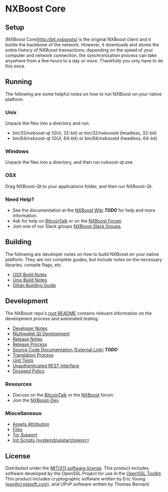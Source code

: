 NXBoost Core
=====================

Setup
---------------------
[NXBoost Core]http://bit.nxboosts/ is the original NXBoost client and it builds the backbone of the network. However, it downloads and stores the entire history of NXBoost transactions; depending on the speed of your computer and network connection, the synchronization process can take anywhere from a few hours to a day or more. Thankfully you only have to do this once.

Running
---------------------
The following are some helpful notes on how to run NXBoost on your native platform.

### Unix

Unpack the files into a directory and run:

- bin/32/nxboost-qt (GUI, 32-bit) or bin/32/nxboostd (headless, 32-bit)
- bin/64/nxboost-qt (GUI, 64-bit) or bin/64/nxboostd (headless, 64-bit)

### Windows

Unpack the files into a directory, and then run nxboost-qt.exe.

### OSX

Drag NXBoost-Qt to your applications folder, and then run NXBoost-Qt.

### Need Help?

* See the documentation at the [NXBoost Wiki](https://en.bitcoin.it/wiki/Main_Page) ***TODO***
for help and more information.
* Ask for help on [BitcoinTalk](https://bitcointalk.org/index.php?topic=1604893.0) or on the [NXBoost Forum](https://google.forum.com/).
* Join one of our Slack groups [NXBoost Slack Groups](https://google.slack.com/).

Building
---------------------
The following are developer notes on how to build NXBoost on your native platform. They are not complete guides, but include notes on the necessary libraries, compile flags, etc.

- [OSX Build Notes](build-osx.md)
- [Unix Build Notes](build-unix.md)
- [Gitian Building Guide](gitian-building.md)

Development
---------------------
The NXBoost repo's [root README](https://github.com/NXBoostCRYPTO/NXBoost/blob/master/README.md) contains relevant information on the development process and automated testing.

- [Developer Notes](developer-notes.md)
- [Multiwallet Qt Development](multiwallet-qt.md)
- [Release Notes](release-notes.md)
- [Release Process](release-process.md)
- [Source Code Documentation (External Link)](https://dev.visucore.com/bitcoin/doxygen/) ***TODO***
- [Translation Process](translation_process.md)
- [Unit Tests](unit-tests.md)
- [Unauthenticated REST Interface](REST-interface.md)
- [Dnsseed Policy](dnsseed-policy.md)

### Resources

* Discuss on the [BitcoinTalk](https://bitcointalk.org/index.php?topic=1604893.0) or the [NXBoost](https://google.forum.com/) forum.
* Join the [NXBoost-Dev](https://google.slack.com/) 

### Miscellaneous
- [Assets Attribution](assets-attribution.md)
- [Files](files.md)
- [Tor Support](tor.md)
- [Init Scripts (systemd/upstart/openrc)](init.md)

License
---------------------
Distributed under the [MIT/X11 software license](http://www.opensource.org/licenses/mit-license.php).
This product includes software developed by the OpenSSL Project for use in the [OpenSSL Toolkit](https://www.openssl.org/). This product includes
cryptographic software written by Eric Young ([eay@cryptsoft.com](mailto:eay@cryptsoft.com)), and UPnP software written by Thomas Bernard.
